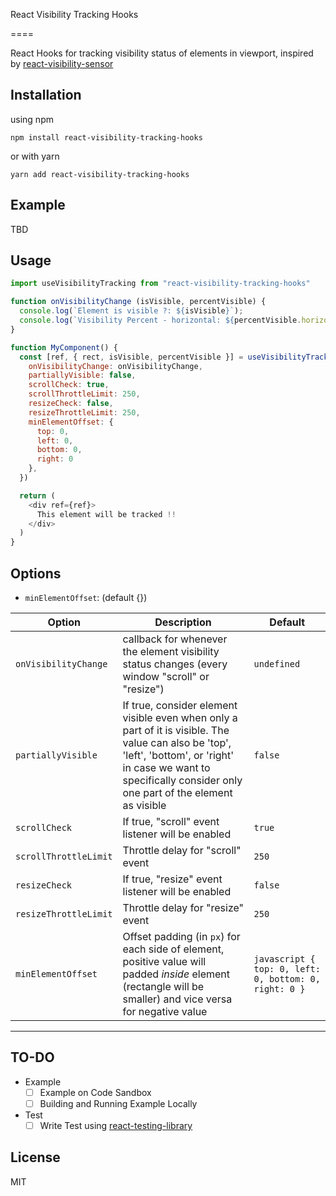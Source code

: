 React Visibility Tracking Hooks

====

React Hooks for tracking visibility status of elements in viewport, inspired by [react-visibility-sensor](https://github.com/joshwnj/react-visibility-sensor)


Installation
----

using npm

`npm install react-visibility-tracking-hooks`

or with yarn

`yarn add react-visibility-tracking-hooks`


Example
----

TBD

Usage
---

```js
import useVisibilityTracking from "react-visibility-tracking-hooks"

function onVisibilityChange (isVisible, percentVisible) {
  console.log(`Element is visible ?: ${isVisible}`);
  console.log(`Visibility Percent - horizontal: ${percentVisible.horizontalPercent} - vertical: ${percentVisible.verticalPercent} - overall: ${percentVisible.overallPercent}`);
}

function MyComponent() {
  const [ref, { rect, isVisible, percentVisible }] = useVisibilityTracking({
    onVisibilityChange: onVisibilityChange,
    partiallyVisible: false,
    scrollCheck: true,
    scrollThrottleLimit: 250,
    resizeCheck: false,
    resizeThrottleLimit: 250,
    minElementOffset: {
      top: 0,
      left: 0,
      bottom: 0,
      right: 0
    },
  })

  return (
    <div ref={ref}>
      This element will be tracked !!
    </div>
  )
}
```

Options
----


- `minElementOffset`: (default {}) 

| Option                | Description                                                                                                                                                                                                          | Default                                                   |
| --------------------- | -------------------------------------------------------------------------------------------------------------------------------------------------------------------------------------------------------------------- | --------------------------------------------------------- |
| `onVisibilityChange`  | callback for whenever the element visibility status changes (every window "scroll" or "resize")                                                                                                                      | `undefined`                                               |
| `partiallyVisible`    | If true, consider element visible even when only a part of it is visible. The value can also be 'top', 'left', 'bottom', or 'right' in case we want to specifically consider only one part of the element as visible | `false`                                                   |
| `scrollCheck`         | If true, "scroll" event listener will be enabled                                                                                                                                                                     | `true`                                                    |
| `scrollThrottleLimit` | Throttle delay for "scroll" event                                                                                                                                                                                    | `250`                                                     |
| `resizeCheck`         | If true, "resize" event listener will be enabled                                                                                                                                                                     | `false`                                                   |
| `resizeThrottleLimit` | Throttle delay for "resize" event                                                                                                                                                                                    | `250`                                                     |
| `minElementOffset`    | Offset padding (in `px`) for each side of element, positive value will padded *inside* element (rectangle will be smaller) and vice versa for negative value                                                         | ```javascript { top: 0, left: 0, bottom: 0, right: 0 }``` |
    
----

TO-DO
----

- Example
  - [ ] Example on Code Sandbox
  - [ ] Building and Running Example Locally

- Test
  - [ ] Write Test using [react-testing-library](https://github.com/testing-library/react-testing-library)

License
----

MIT
